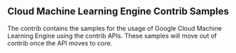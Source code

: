 Cloud Machine Learning Engine Contrib Samples
---------------------------------------------

The contrib contains the samples for the usage of Google Cloud Machine Learning
Engine using the contrib APIs. These samples will move out of contrib once the API
moves to core. 
